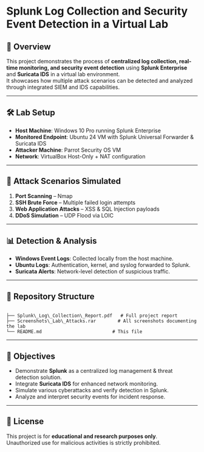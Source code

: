 # Splunk Log Collection and Security Event Detection in a Virtual Lab

## 📌 Overview
This project demonstrates the process of **centralized log collection, real-time monitoring, and security event detection** using **Splunk Enterprise** and **Suricata IDS** in a virtual lab environment.  
It showcases how multiple attack scenarios can be detected and analyzed through integrated SIEM and IDS capabilities.

---

## 🛠 Lab Setup
- **Host Machine**: Windows 10 Pro running Splunk Enterprise
- **Monitored Endpoint**: Ubuntu 24 VM with Splunk Universal Forwarder & Suricata IDS
- **Attacker Machine**: Parrot Security OS VM
- **Network**: VirtualBox Host-Only + NAT configuration

---

## 🚨 Attack Scenarios Simulated
1. **Port Scanning** – Nmap  
2. **SSH Brute Force** – Multiple failed login attempts  
3. **Web Application Attacks** – XSS & SQL Injection payloads  
4. **DDoS Simulation** – UDP Flood via LOIC  

---

## 📊 Detection & Analysis
- **Windows Event Logs**: Collected locally from the host machine.
- **Ubuntu Logs**: Authentication, kernel, and syslog forwarded to Splunk.
- **Suricata Alerts**: Network-level detection of suspicious traffic.

---

## 📂 Repository Structure
```

├── Splunk\_Log\_Collection\_Report.pdf   # Full project report
├── Screenshots\_Lab\_Attacks.rar        # All screenshots documenting the lab
└── README.md                          # This file

```

---

## 🎯 Objectives
- Demonstrate **Splunk** as a centralized log management & threat detection solution.
- Integrate **Suricata IDS** for enhanced network monitoring.
- Simulate various cyberattacks and verify detection in Splunk.
- Analyze and interpret security events for incident response.

---

## 📜 License
This project is for **educational and research purposes only**.  
Unauthorized use for malicious activities is strictly prohibited.

